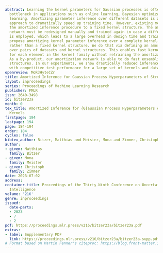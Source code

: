 ```yaml
---
abstract: Learning the kernel parameters for Gaussian processes is often the computational
  bottleneck in applications such as online learning, Bayesian optimization, or active
  learning. Amortizing parameter inference over different datasets is a promising
  approach to dramatically speed up training time. However, existing methods restrict
  the amortized inference procedure to a fixed kernel structure. The amortization
  network must be redesigned manually and trained again in case a different kernel
  is employed, which leads to a large overhead in design time and training time. We
  propose amortizing kernel parameter inference over a complete kernel-structure-family
  rather than a fixed kernel structure. We do that via defining an amortization network
  over pairs of datasets and kernel structures. This enables fast kernel inference
  for each element in the kernel family without retraining the amortization network.
  As a by-product, our amortization network is able to do fast ensembling over kernel
  structures. In our experiments, we show drastically reduced inference time combined
  with competitive test performance for a large set of kernels and datasets.
openreview: MoR3HyteCZr
title: Amortized Inference for Gaussian Process Hyperparameters of Structured Kernels
layout: inproceedings
series: Proceedings of Machine Learning Research
publisher: PMLR
issn: 2640-3498
id: bitzer23a
month: 0
tex_title: Amortized Inference for {G}aussian Process Hyperparameters of Structured
  Kernels
firstpage: 184
lastpage: 194
page: 184-194
order: 184
cycles: false
bibtex_author: Bitzer, Matthias and Meister, Mona and Zimmer, Christoph
author:
- given: Matthias
  family: Bitzer
- given: Mona
  family: Meister
- given: Christoph
  family: Zimmer
date: 2023-07-02
address:
container-title: Proceedings of the Thirty-Ninth Conference on Uncertainty in Artificial
  Intelligence
volume: '216'
genre: inproceedings
issued:
  date-parts:
  - 2023
  - 7
  - 2
pdf: https://proceedings.mlr.press/v216/bitzer23a/bitzer23a.pdf
extras:
- label: Supplementary PDF
  link: https://proceedings.mlr.press/v216/bitzer23a/bitzer23a-supp.pdf
# Format based on Martin Fenner's citeproc: https://blog.front-matter.io/posts/citeproc-yaml-for-bibliographies/
---
```

